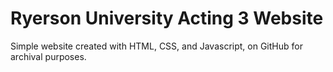 # Ryerson University Acting 3 Website

Simple website created with HTML, CSS, and Javascript, on GitHub for archival purposes.

